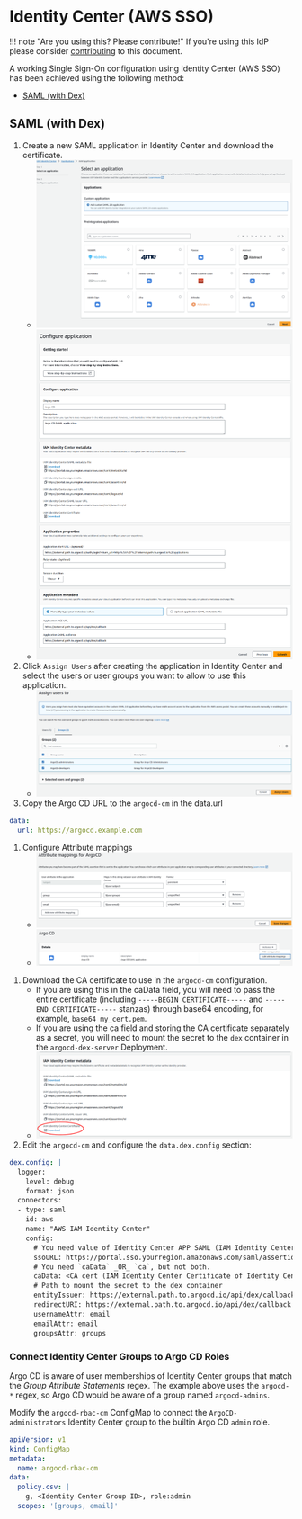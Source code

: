 # Identity Center (AWS SSO)

!!! note "Are you using this? Please contribute!"
    If you're using this IdP please consider [contributing](../../developer-guide/site.md) to this document.

A working Single Sign-On configuration using Identity Center (AWS SSO) has been achieved using the following method:

* [SAML (with Dex)](#saml-with-dex)

## SAML (with Dex)

1. Create a new SAML application in Identity Center and download the certificate.
    * ![Identity Center SAML App 1](../../assets/identity-center-1.png)
    * ![Identity Center SAML App 2](../../assets/identity-center-2.png)
1. Click `Assign Users` after creating the application in Identity Center and select the users or user groups you want to allow to use this application..
    * ![Identity Center SAML App 3](../../assets/identity-center-3.png)
1. Copy the Argo CD URL to the `argocd-cm` in the data.url

<!-- markdownlint-disable MD046 -->
```yaml
data:
  url: https://argocd.example.com
```
1. Configure Attribute mappings
    * ![Identity Center SAML App 4](../../assets/identity-center-4.png)
    * ![Identity Center SAML App 5](../../assets/identity-center-5.png)

<!-- markdownlint-disable MD046 -->

1. Download the CA certificate to use in the `argocd-cm` configuration.
    * If you are using this in the caData field, you will need to pass the entire certificate (including `-----BEGIN CERTIFICATE-----` and `-----END CERTIFICATE-----` stanzas) through base64 encoding, for example, `base64 my_cert.pem`.
    * If you are using the ca field and storing the CA certificate separately as a secret, you will need to mount the secret to the `dex` container in the `argocd-dex-server` Deployment.
    * ![Identity Center SAML App 6](../../assets/identity-center-6.png)
1. Edit the `argocd-cm` and configure the `data.dex.config` section:

<!-- markdownlint-disable MD046 -->
```yaml
dex.config: |
  logger:
    level: debug
    format: json
  connectors:
  - type: saml
    id: aws
    name: "AWS IAM Identity Center"
    config:
      # You need value of Identity Center APP SAML (IAM Identity Center sign-in URL)
      ssoURL: https://portal.sso.yourregion.amazonaws.com/saml/assertion/id
      # You need `caData` _OR_ `ca`, but not both.
      caData: <CA cert (IAM Identity Center Certificate of Identity Center APP SAML) passed through base64 encoding>
      # Path to mount the secret to the dex container
      entityIssuer: https://external.path.to.argocd.io/api/dex/callback
      redirectURI: https://external.path.to.argocd.io/api/dex/callback
      usernameAttr: email
      emailAttr: email
      groupsAttr: groups
```
<!-- markdownlint-enable MD046 -->

### Connect Identity Center Groups to Argo CD Roles
Argo CD is aware of user memberships of Identity Center groups that match the *Group Attribute Statements* regex.
The example above uses the `argocd-*` regex, so Argo CD would be aware of a group named `argocd-admins`.

Modify the `argocd-rbac-cm` ConfigMap to connect the `ArgoCD-administrators` Identity Center group to the builtin Argo CD `admin` role.
<!-- markdownlint-disable MD046 -->
```yaml
apiVersion: v1
kind: ConfigMap
metadata:
  name: argocd-rbac-cm
data:
  policy.csv: |
    g, <Identity Center Group ID>, role:admin
  scopes: '[groups, email]'
```

<!-- markdownlint-disable MD046 -->
<!-- markdownlint-enable MD046 -->
